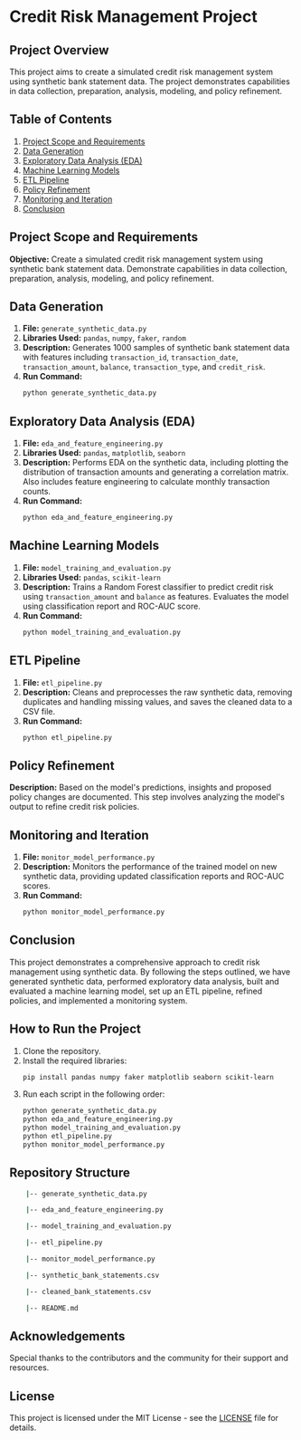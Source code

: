 # Credit Risk Management Project

## Project Overview
This project aims to create a simulated credit risk management system using synthetic bank statement data. The project demonstrates capabilities in data collection, preparation, analysis, modeling, and policy refinement.

## Table of Contents
1. [Project Scope and Requirements](#project-scope-and-requirements)
2. [Data Generation](#data-generation)
3. [Exploratory Data Analysis (EDA)](#exploratory-data-analysis-eda)
4. [Machine Learning Models](#machine-learning-models)
5. [ETL Pipeline](#etl-pipeline)
6. [Policy Refinement](#policy-refinement)
7. [Monitoring and Iteration](#monitoring-and-iteration)
8. [Conclusion](#conclusion)

## Project Scope and Requirements
**Objective:** Create a simulated credit risk management system using synthetic bank statement data. Demonstrate capabilities in data collection, preparation, analysis, modeling, and policy refinement.

## Data Generation
1. **File:** `generate_synthetic_data.py`
2. **Libraries Used:** `pandas`, `numpy`, `faker`, `random`
3. **Description:** Generates 1000 samples of synthetic bank statement data with features including `transaction_id`, `transaction_date`, `transaction_amount`, `balance`, `transaction_type`, and `credit_risk`.
4. **Run Command:**
    ```sh
    python generate_synthetic_data.py
    ```

## Exploratory Data Analysis (EDA)
1. **File:** `eda_and_feature_engineering.py`
2. **Libraries Used:** `pandas`, `matplotlib`, `seaborn`
3. **Description:** Performs EDA on the synthetic data, including plotting the distribution of transaction amounts and generating a correlation matrix. Also includes feature engineering to calculate monthly transaction counts.
4. **Run Command:**
    ```sh
    python eda_and_feature_engineering.py
    ```

## Machine Learning Models
1. **File:** `model_training_and_evaluation.py`
2. **Libraries Used:** `pandas`, `scikit-learn`
3. **Description:** Trains a Random Forest classifier to predict credit risk using `transaction_amount` and `balance` as features. Evaluates the model using classification report and ROC-AUC score.
4. **Run Command:**
    ```sh
    python model_training_and_evaluation.py
    ```

## ETL Pipeline
1. **File:** `etl_pipeline.py`
2. **Description:** Cleans and preprocesses the raw synthetic data, removing duplicates and handling missing values, and saves the cleaned data to a CSV file.
3. **Run Command:**
    ```sh
    python etl_pipeline.py
    ```

## Policy Refinement
**Description:** Based on the model's predictions, insights and proposed policy changes are documented. This step involves analyzing the model's output to refine credit risk policies.

## Monitoring and Iteration
1. **File:** `monitor_model_performance.py`
2. **Description:** Monitors the performance of the trained model on new synthetic data, providing updated classification reports and ROC-AUC scores.
3. **Run Command:**
    ```sh
    python monitor_model_performance.py
    ```

## Conclusion
This project demonstrates a comprehensive approach to credit risk management using synthetic data. By following the steps outlined, we have generated synthetic data, performed exploratory data analysis, built and evaluated a machine learning model, set up an ETL pipeline, refined policies, and implemented a monitoring system. 

## How to Run the Project
1. Clone the repository.
2. Install the required libraries:
    ```sh
    pip install pandas numpy faker matplotlib seaborn scikit-learn
    ```
3. Run each script in the following order:
    ```sh
    python generate_synthetic_data.py
    python eda_and_feature_engineering.py
    python model_training_and_evaluation.py
    python etl_pipeline.py
    python monitor_model_performance.py
    ```

## Repository Structure
```sh
    |-- generate_synthetic_data.py

    |-- eda_and_feature_engineering.py

    |-- model_training_and_evaluation.py

    |-- etl_pipeline.py

    |-- monitor_model_performance.py

    |-- synthetic_bank_statements.csv

    |-- cleaned_bank_statements.csv

    |-- README.md
```

## Acknowledgements
Special thanks to the contributors and the community for their support and resources.

## License
This project is licensed under the MIT License - see the [LICENSE](LICENSE) file for details.

